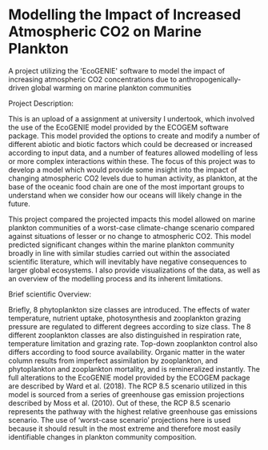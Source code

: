 # Modelling the Impact of Increased Atmospheric CO2 on Marine Plankton


A project utilizing the 'EcoGENIE' software to model the impact of increasing atmospheric CO2 concentrations due to anthropogenically-driven global warming on marine plankton communities


Project Description:

This is an upload of a assignment at university I undertook, which involved the use of the EcoGENIE model provided by the ECOGEM software package. This model provided the options to create and modify a number of different abiotic and biotic factors which could be decreased or increased according to input data, and a number of features allowed modelling of less or more complex interactions within these. The focus of this project was to develop a model which would provide some insight into the impact of changing atmospheric CO2 levels due to human activity, as plankton, at the base of the oceanic food chain are one of the most important groups to understand when we consider how our oceans will likely change in the future.

This project compared the projected impacts this model allowed on marine plankton communities of a worst-case climate-change scenario compared against situations of lesser or no change to atmospheric CO2. This model predicted significant changes within the marine plankton community broadly in line with similar studies carried out within the associated scientific literature, which will inevitably have negative consequences to larger global ecosystems. I also provide visualizations of the data, as well as an overview of the modelling process and its inherent limitations.




Brief scientific Overview:

Briefly, 8 phytoplankton size classes are introduced. The effects of water temperature, nutrient uptake, photosynthesis and zooplankton grazing pressure are regulated to different degrees according to size class. The 8 different zooplankton classes are also distinguished in respiration rate, temperature limitation and grazing rate. Top-down zooplankton control also differs according to food source availability. Organic matter in the water column results from imperfect assimilation by zooplankton, and phytoplankton and zooplankton mortality, and is remineralized instantly. The full alterations to the EcoGENIE model provided by the ECOGEM package are described by Ward et al. (2018). The RCP 8.5 scenario utilized in this model is sourced from a series of greenhouse gas emission projections described by Moss et al. (2010). Out of these, the RCP 8.5 scenario represents the pathway with the highest relative greenhouse gas emissions scenario. The use of ‘worst-case scenario’ projections here is used because it should result in the most extreme and therefore most easily identifiable changes in plankton community composition.
